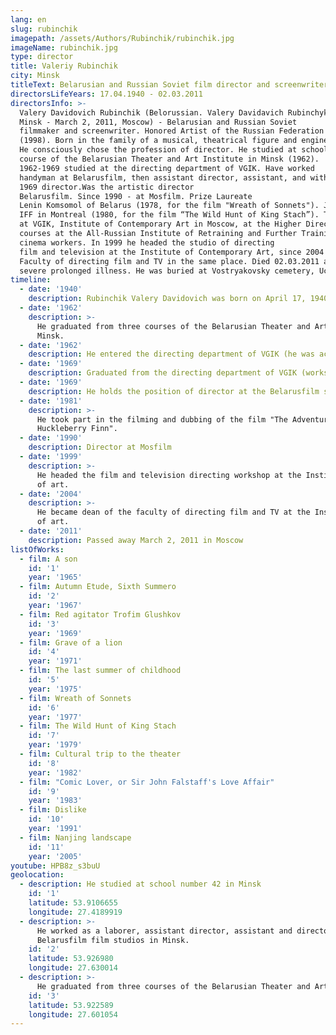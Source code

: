 ```yaml
---
lang: en
slug: rubinchik
imagepath: /assets/Authors/Rubinchik/rubinchik.jpg
imageName: rubinchik.jpg
type: director
title: Valeriy Rubinchik
city: Minsk
titleText: Belarusian and Russian Soviet film director and screenwriter
directorsLifeYears: 17.04.1940 - 02.03.2011
directorsInfo: >-
  Valery Davidovich Rubinchik (Belorussian. Valery Davidavich Rubinchyk, April 17, 1940,
  Minsk - March 2, 2011, Moscow) - Belarusian and Russian Soviet
  filmmaker and screenwriter. Honored Artist of the Russian Federation
  (1998). Born in the family of a musical, theatrical figure and engineer.
  He consciously chose the profession of director. He studied at school number 42 in Minsk. Graduated three
  course of the Belarusian Theater and Art Institute in Minsk (1962).
  1962-1969 studied at the directing department of VGIK. Have worked
  handyman at Belarusfilm, then assistant director, assistant, and with
  1969 director.Was the artistic director
  Belarusfilm. Since 1990 - at Mosfilm. Prize Laureate
  Lenin Komsomol of Belarus (1978, for the film "Wreath of Sonnets"). Jury prize at
  IFF in Montreal (1980, for the film “The Wild Hunt of King Stach”). Taught
  at VGIK, Institute of Contemporary Art in Moscow, at the Higher Director's
  courses at the All-Russian Institute of Retraining and Further Training
  cinema workers. In 1999 he headed the studio of directing
  film and television at the Institute of Contemporary Art, since 2004 - dean
  Faculty of directing film and TV in the same place. Died 02.03.2011 after
  severe prolonged illness. He was buried at Vostryakovsky cemetery, Uch. 6b.
timeline:
  - date: '1940'
    description: Rubinchik Valery Davidovich was born on April 17, 1940 in Minsk
  - date: '1962'
    description: >-
      He graduated from three courses of the Belarusian Theater and Art Institute in
      Minsk.
  - date: '1962'
    description: He entered the directing department of VGIK (he was accepted immediately to the second year)
  - date: '1969'
    description: Graduated from the directing department of VGIK (workshop of Jacob Segel)
  - date: '1969'
    description: He holds the position of director at the Belarusfilm studio
  - date: '1981'
    description: >-
      He took part in the filming and dubbing of the film "The Adventures of Tom Sawyer and
      Huckleberry Finn".
  - date: '1990'
    description: Director at Mosfilm
  - date: '1999'
    description: >-
      He headed the film and television directing workshop at the Institute of Contemporary
      of art.
  - date: '2004'
    description: >-
      He became dean of the faculty of directing film and TV at the Institute of Contemporary
      of art.
  - date: '2011'
    description: Passed away March 2, 2011 in Moscow
listOfWorks:
  - film: A son
    id: '1'
    year: '1965'
  - film: Autumn Etude, Sixth Summerо
    id: '2'
    year: '1967'
  - film: Red agitator Trofim Glushkov
    id: '3'
    year: '1969'
  - film: Grave of a lion
    id: '4'
    year: '1971'
  - film: The last summer of childhood
    id: '5'
    year: '1975'
  - film: Wreath of Sonnets
    id: '6'
    year: '1977'
  - film: The Wild Hunt of King Stach
    id: '7'
    year: '1979'
  - film: Cultural trip to the theater
    id: '8'
    year: '1982'
  - film: "Comic Lover, or Sir John Falstaff's Love Affair"
    id: '9'
    year: '1983'
  - film: Dislike
    id: '10'
    year: '1991'
  - film: Nanjing landscape
    id: '11'
    year: '2005'
youtube: HPB8z_s3buU
geolocation:
  - description: He studied at school number 42 in Minsk
    id: '1'
    latitude: 53.9106655
    longitude: 27.4189919
  - description: >-
      He worked as a laborer, assistant director, assistant and director on
      Belarusfilm film studios in Minsk.
    id: '2'
    latitude: 53.926980
    longitude: 27.630014
  - description: >-
      He graduated from three courses of the Belarusian Theater and Art Institute in Minsk.
    id: '3'
    latitude: 53.922589
    longitude: 27.601054
---
```


